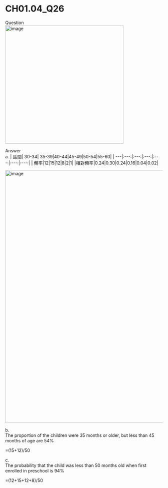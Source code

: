 # CH01.04_Q26
Question  
<img width="378" alt="image" src="https://github.com/user-attachments/assets/1b29c7ae-ad48-42a1-97a5-4d2c24a72915">

Answer  
a.
| 區間| 30-34| 35-39|40-44|45-49|50-54|55-60|
| ---|:---:|:---:|:---:|:---:|:---:|:---:|
| 頻率|12|15|12|8|2|1|
|相對頻率|0.24|0.30|0.24|0.16|0.04|0.02|

<img width="807" alt="image" src="https://github.com/user-attachments/assets/d055adb6-2bd3-44d1-a5b3-7c46da89468c">

b.  
The proportion of the children were 35 months or older, but less than 45 months of age are 54%

=(15+12)/50  

c.  
The probability that the child was less than 50 months old when first enrolled in preschool is 94%  

=(12+15+12+8)/50

